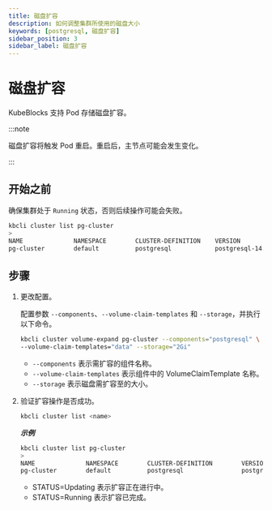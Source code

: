 ```yaml
---
title: 磁盘扩容
description: 如何调整集群所使用的磁盘大小
keywords: [postgresql, 磁盘扩容]
sidebar_position: 3
sidebar_label: 磁盘扩容
---
```


# 磁盘扩容

KubeBlocks 支持 Pod 存储磁盘扩容。

:::note

磁盘扩容将触发 Pod 重启。重启后，主节点可能会发生变化。

:::

## 开始之前

确保集群处于 `Running` 状态，否则后续操作可能会失败。

```bash
kbcli cluster list pg-cluster
>
NAME              NAMESPACE        CLUSTER-DEFINITION    VERSION                  TERMINATION-POLICY        STATUS         CREATED-TIME
pg-cluster        default          postgresql            postgresql-14.7.0        Delete                    Running        Mar 3,2023 10:29 UTC+0800
```

## 步骤

1. 更改配置。

    配置参数 `--components`、`--volume-claim-templates` 和 `--storage`，并执行以下命令。

    ```bash
    kbcli cluster volume-expand pg-cluster --components="postgresql" \
    --volume-claim-templates="data" --storage="2Gi"
    ```

    - `--components` 表示需扩容的组件名称。
    - `--volume-claim-templates` 表示组件中的 VolumeClaimTemplate 名称。
    - `--storage` 表示磁盘需扩容至的大小。


2. 验证扩容操作是否成功。

   ```bash
   kbcli cluster list <name>
   ```

   ***示例***

   ```bash
   kbcli cluster list pg-cluster
   >
   NAME              NAMESPACE        CLUSTER-DEFINITION        VERSION                  TERMINATION-POLICY        STATUS          CREATED-TIME
   pg-cluster        default          postgresql                postgresql-14.7.0        Delete                    Updating        Apr 10,2023 16:27 UTC+0800
   ```

   * STATUS=Updating 表示扩容正在进行中。
   * STATUS=Running 表示扩容已完成。
